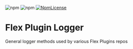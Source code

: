 ![npm](https://img.shields.io/npm/v/flex-plugins-logger.svg?style=flat-square)
![npm](https://img.shields.io/npm/dt/flex-plugins-logger.svg?style=flat-square)
[![NpmLicense](https://img.shields.io/npm/l/flex-plugins-logger.svg?style=flat-square)](../../LICENSE)

# Flex Plugin Logger

General logger methods used by various Flex Plugins repos
